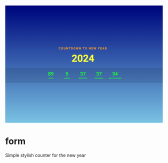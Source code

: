 ![alt text](https://github.com/gudaraz/newyear/blob/master/countdown.png?raw=true)

# form
Simple stylish counter for the new year
